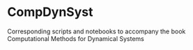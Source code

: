# CompDynSyst
Corresponding scripts and notebooks to accompany the book Computational Methods for Dynamical Systems
